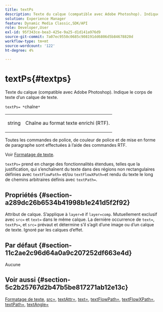 ```yaml
---
title: textPs
description: Texte du calque (compatible avec Adobe Photoshop). Indique le corps de texte d’un calque de texte.
solution: Experience Manager
feature: Dynamic Media Classic,SDK/API
role: Developer,User
exl-id: 95f343ce-bea3-425e-9a25-d1d141a976d9
source-git-commit: 7a07ec9550c0685c908191dd6806d5b84678820d
workflow-type: tm+mt
source-wordcount: '122'
ht-degree: 4%

---
```


# textPs{#textps}

Texte du calque (compatible avec Adobe Photoshop). Indique le corps de texte d’un calque de texte.

`textPs= *`chaîne`*`

<table id="simpletable_4E2D08FD4EEC4EDC9EFE9F6F2E22DB0C"> 
 <tr class="strow"> 
  <td class="stentry"> <p><span class="codeph"><span class="varname"> string</span> </span> </p> </td> 
  <td class="stentry"> <p>Chaîne au format texte enrichi (RTF). </p></td> 
 </tr> 
</table>

Toutes les commandes de police, de couleur de police et de mise en forme de paragraphe sont effectuées à l’aide des commandes RTF.

Voir [Formatage de texte](../../../../../is-api/http-ref/image-serving-api-ref/c-http-protocol-reference/c-text-formatting/c-text-formatting.md#concept-0d3136db7f6f49668274541cd4b6364c).

`textPs=` prend en charge des fonctionnalités étendues, telles que la justification, qui s’enchaînent du texte dans des régions non rectangulaires définies avec `textFlowPath=` et/ou `textFlowXPath=`et rendu du texte le long de chemins arbitraires définis avec `textPath=`.

## Propriétés {#section-a289dc26b6534b41998b1e241d5f2f92}

Attribut de calque. S’applique à `layer=0` if `layer=comp`. Mutuellement exclusif avec `src=` et `text=` dans le même calque. La dernière occurrence de `text=`, `textPs=`, et `src=` prévaut et détermine s’il s’agit d’une image ou d’un calque de texte. Ignoré par les calques d’effet.

## Par défaut {#section-11c2ae2c96d64a0a9c207252df663e4d}

Aucune

## Voir aussi {#section-5c2b25767d2b47b5be817271ab12e13c}

[Formatage de texte](../../../../../is-api/http-ref/image-serving-api-ref/c-http-protocol-reference/c-text-formatting/c-text-formatting.md#concept-0d3136db7f6f49668274541cd4b6364c), [src=](../../../../../is-api/http-ref/image-serving-api-ref/c-http-protocol-reference/c-command-reference/r-src.md#reference-f6506637778c4c69bf106a7924a91ab1), [textAttr=](../../../../../is-api/http-ref/image-serving-api-ref/c-http-protocol-reference/c-command-reference/r-textattr.md#reference-ff00484fa3244286abeff34911f7ec0d), [text=](../../../../../is-api/http-ref/image-serving-api-ref/c-http-protocol-reference/c-command-reference/r-text.md#reference-84634052e48548539a1ef63cbe41f22f), [textFlowPath=](../../../../../is-api/http-ref/image-serving-api-ref/c-http-protocol-reference/c-command-reference/r-textflowpath.md#reference-0b8d9493d71342f0b6a64a6d221584ef), [textFlowXPath=](../../../../../is-api/http-ref/image-serving-api-ref/c-http-protocol-reference/c-command-reference/r-textflowxpath.md#reference-c55d4e41a28f40aca6a24ca218c28542), [textPath=](../../../../../is-api/http-ref/image-serving-api-ref/c-http-protocol-reference/c-command-reference/r-textpath.md#reference-b09cc0902dff4725bdb54d5da4076ccd), [textAngle=](../../../../../is-api/http-ref/image-serving-api-ref/c-http-protocol-reference/c-command-reference/r-textangle.md#reference-447f624c0e764d0cb5c75846d1b44d15)
